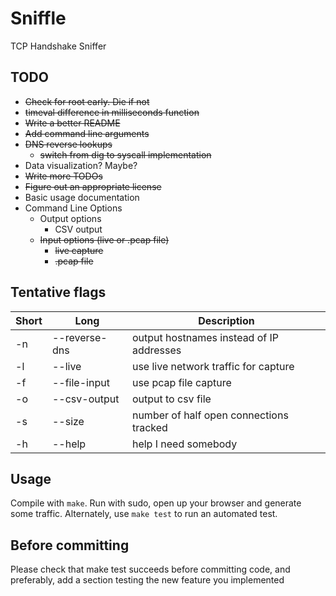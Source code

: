 # Sniffle

TCP Handshake Sniffer

## TODO

* ~~Check for root early. Die if not~~
* ~~timeval difference in milliseconds function~~
* ~~Write a better README~~
* ~~Add command line arguments~~
* ~~DNS reverse lookups~~
    * ~~switch from dig to syscall implementation~~
* Data visualization? Maybe?
* ~~Write more TODOs~~
* ~~Figure out an appropriate license~~
* Basic usage documentation
* Command Line Options
    * Output options
        * CSV output
    * ~~Input options (live or .pcap file)~~
        * ~~live capture~~
        * ~~.pcap file~~

## Tentative flags

| Short 	| Long          	| Description                              	|
|-------	|---------------	|------------------------------------------	|
| -n    	| --reverse-dns 	| output hostnames instead of IP addresses 	|
| -l    	| --live        	| use live network traffic for capture     	|
| -f    	| --file-input  	| use pcap file capture                    	|
| -o    	| --csv-output  	| output to csv file                       	|
| -s    	| --size        	| number of half open connections tracked  	|
| -h    	| --help        	| help I need somebody                     	|  

## Usage

Compile with `make`. Run with sudo, open up your browser and generate some
traffic. Alternately, use `make test` to run an automated test.

## Before committing

Please check that make test succeeds before committing code, and preferably,
add a section testing the new feature you implemented

